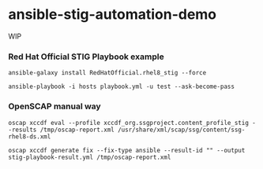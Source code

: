 # ansible-stig-automation-demo

WIP

### Red Hat Official STIG Playbook example
```
ansible-galaxy install RedHatOfficial.rhel8_stig --force

ansible-playbook -i hosts playbook.yml -u test --ask-become-pass

```

### OpenSCAP manual way
```
oscap xccdf eval --profile xccdf_org.ssgproject.content_profile_stig --results /tmp/oscap-report.xml /usr/share/xml/scap/ssg/content/ssg-rhel8-ds.xml

oscap xccdf generate fix --fix-type ansible --result-id "" --output stig-playbook-result.yml /tmp/oscap-report.xml
```
